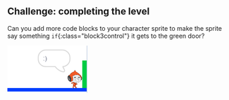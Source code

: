 ## Challenge: completing the level

Can you add more code blocks to your character sprite to make the sprite say something `if`{:class="block3control"} it gets to the green door?

![captura de pantalla](images/dodge-win.png)